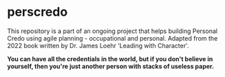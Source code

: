 # perscredo
This repository is a part of an ongoing project that helps building Personal Credo using agile planning - occupational and personal.
Adapted from the 2022 book written by Dr. James Loehr 'Leading with Character'.

**You can have all the credentials in the world,
but if you don't believe in yourself, then you're just another person
with stacks of useless paper.**
